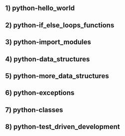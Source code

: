 ## 1) python-hello_world
## 2) python-if_else_loops_functions
## 3) python-import_modules
## 4) python-data_structures
## 5) python-more_data_structures
## 6) python-exceptions
## 7) python-classes
## 8) python-test_driven_development
